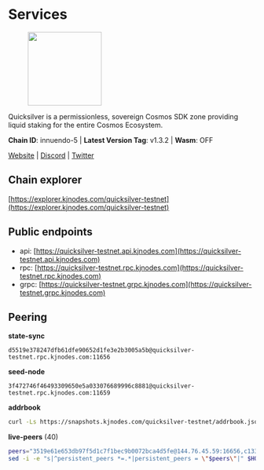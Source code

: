 # Services

<figure><img src="https://raw.githubusercontent.com/kj89/testnet_manuals/main/pingpub/logos/quicksilver.png" width="150" alt=""><figcaption></figcaption></figure>

Quicksilver is a permissionless, sovereign Cosmos SDK zone providing liquid staking for the entire Cosmos Ecosystem.

**Chain ID**: innuendo-5 | **Latest Version Tag**: v1.3.2 | **Wasm**: OFF

[Website](https://quicksilver.zone) | [Discord](https://discord.gg/quicksilverprotocol) | [Twitter](https://twitter.com/quicksilverzone)


## Chain explorer
[https://explorer.kjnodes.com/quicksilver-testnet](https://explorer.kjnodes.com/quicksilver-testnet)

## Public endpoints

* api: [https://quicksilver-testnet.api.kjnodes.com](https://quicksilver-testnet.api.kjnodes.com)
* rpc: [https://quicksilver-testnet.rpc.kjnodes.com](https://quicksilver-testnet.rpc.kjnodes.com)
* grpc: [https://quicksilver-testnet.grpc.kjnodes.com](https://quicksilver-testnet.grpc.kjnodes.com)

## Peering

**state-sync**

```text
d5519e378247dfb61dfe90652d1fe3e2b3005a5b@quicksilver-testnet.rpc.kjnodes.com:11656
```

**seed-node**

```text
3f472746f46493309650e5a033076689996c8881@quicksilver-testnet.rpc.kjnodes.com:11659
```

**addrbook**
```bash
curl -Ls https://snapshots.kjnodes.com/quicksilver-testnet/addrbook.json > $HOME/.quicksilverd/config/addrbook.json
```

**live-peers** (40)
```bash
peers="3519e61e653db97f5d1c7f1bec9b0072bca4d5fe@144.76.45.59:16656,c133c4c0c7034c8c345330f394984ad08092fc14@138.201.17.11:27656,13564ca7ffcc8fa6bcc6d405c96fe8c724ec17da@88.99.213.25:11656,a1ef7f2e44f4be8e041f3a9e58cf58cd24b97e26@51.89.7.235:26650,4ccdccd18a480f13af85aa798356c1bf856f5c20@88.208.57.200:11656,4c24df4acfbaaf22e5f6f3c4d11ecf02e8cc343f@195.3.220.48:26656,5c2a752c9b1952dbed075c56c600c3a79b58c395@95.214.55.232:27026,e0f0703e9ce343c46e0ec01b19216715e817b358@65.109.85.170:28656,3c48a780b85d248e34e63eca5d44c624f93d09d5@135.181.59.162:11156,a637b94cb989909cc182623748ef179b0659f148@65.109.23.114:11156,46f97e49a49694aead28c27be2c19300f509e273@65.108.129.94:26656,d5519e378247dfb61dfe90652d1fe3e2b3005a5b@65.109.68.190:11656,74abcb5243d4ffc43de6ad1a288d8e50adcd467e@65.109.80.176:20656,d160a8908b44f2a44ce17e0be1f9056b58993b9c@65.21.139.170:21026,1452d484454c0f93ddf3cbf987ce1b9cadd8f23f@65.21.95.180:37656,a37474c1f254cd4b16d924327a755c914e8e7d86@65.109.30.53:26656,a288baa951cbe92b253c01c3936d930af1d56424@5.161.142.236:26656,0551eaa0db7097274410ee27a71672817e314b83@167.235.245.191:26656,f0621c59ca7cfba98015ae2a47886fc3d9c0020c@94.130.132.227:4020,521eabb3f5a0698476baf22c45aaef396399da10@135.181.183.93:24656,ac0c6a8e9e700044226e9ff16b68ab4cbae6fb06@84.46.246.109:2366,25b8b792bb14e8bfdcdfa163a14710d5645a4eba@148.251.91.77:20656,f7edad3ff5a85d039e7de12067c63064c5b42d63@46.4.121.72:11656,42f87cb55d5fdd222da28023613c66857398c4b8@5.22.223.252:26656,67224ac7f52eac4db6bb0a8de0bf8fbc5e7e0069@199.204.45.23:10656,c9a74cdd754a8ccc9243ac2b245e4caaa78695aa@45.85.147.96:26656,d40a714c11ea3040495246fa0ba8439fcff8a139@176.9.146.72:11656,78acdbabc08231765444b3143a222d433a5157e1@142.132.205.94:15651,41f7d7004cace7bd1760a5f980a86123700c8f1d@185.146.148.116:26656,c4489720ba051c79f5bb16ae5d81341b0f248e19@34.240.190.194:26656,cc745e98b4dc9b83c5a74d41f576feda73902dfd@65.109.38.54:20026,dc88be3a0075ce429a423237abe223a9528ce0df@65.108.204.119:31656,858ba6bc33a6d13fdd9ddad344d788dcf91cf565@142.132.151.99:15651,dbe93dfe92d87db75463bd8b336e4a960fcb2235@51.195.234.250:26656,e25a748120c9608c1d2a70fafa75178d862b3463@207.180.253.78:26656,9e0604571aa20314c2261d70b7d8823414702715@51.159.141.209:26656,22a393fe9174c29081ad8aeaf14ce01b9a79d8c6@159.203.28.113:26656,0a3ac40a7a4ce35978c4da97be2eb6974bc3c58b@185.252.233.217:46656,af8cfa944802a9bd510fc3407950a15e8be86c31@213.239.217.52:30656,ee6bae1a6d4a1e07f1e4bc7963cabedc6b73426e@94.130.137.119:26656"
sed -i -e "s|^persistent_peers *=.*|persistent_peers = \"$peers\"|" $HOME/.quicksilverd/config/config.toml
```
